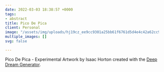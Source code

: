 ```yaml
---
date: 2022-03-03 18:38:57 +0000
tags:
- abstract
title: Pico De Pica
client: Personal
image: "/assets/img/uploads/hj19cz_ee9cc9301a25bb61f6761d5d4e4c42a62cc959c2.jpeg"
multiple_images: []
svg: false

---
```

Pico De Pica - Experimental Artwork by Isaac Horton created with the [Deep Dream Generator](https://deepdreamgenerator.com/).
